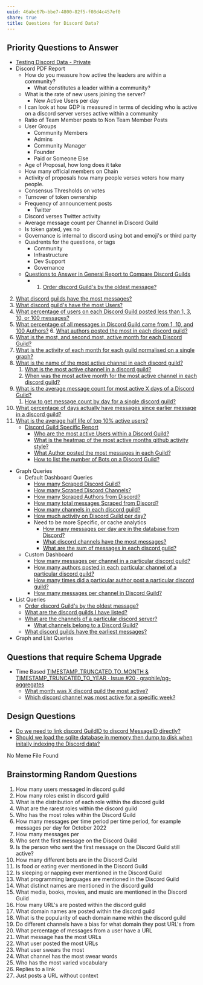 ```yaml
---
uuid: 46abc67b-bbe7-4800-82f5-f08d4c457ef0
share: true
title: Questions for Discord Data?
---
```

## Priority Questions to Answer

* [Testing Discord Data - Private](/undefined)
* Discord PDF Report
	* How do you measure how active the leaders are within a community?
		* What constitutes a leader within a community?
	* What is the rate of new users joining the server?
		* New Active Users per day
	* I can look at how GDP is measured in terms of deciding who is active on a discord server verses active within a community
	* Ratio of Team Member posts to Non Team Member Posts
	* User Groups
		* Community Members
		* Admins
		* Community Manager
		* Founder
		* Paid or Someone Else
	* Age of Proposal, how long does it take
	* How many official members on Chain
	* Activity of proposals how many people verses voters how many people.
	* Consensus Thresholds on votes
	* Turnover of token ownership
	* Frequency of announcement posts
		* Twitter
	* Discord verses Twitter activity
	* Average message count per Channel in Discord Guild
	* Is token gated, yes no
	* Governance is internal to discord using bot and emoji's or third party
	* Quadrents for the questions, or tags
		* Community
		* Infrastructure
		* Dev Support
		* Governance
	* [Questions to Answer in General Report to Compare Discord Guilds](/0c4bbdac-febf-4e8e-861f-c36ef88a71c9)
		* 1. [Order discord Guild's by the oldest message?](/f87ebf9c-0d6e-4224-9418-badaa496ce2f)
2. [What discord guilds have the most messages?](/2e369507-1f65-4c97-9a37-375f2b5d27fb)
3. [What discord guild's have the most Users?](/a1f0f53d-327b-4999-9d06-81d2c14a5eb5)
4. [What percentage of users on each Discord Guild posted less than 1, 3, 10, or 100 messages?](/fb38895a-faca-42e7-8e40-416fe115a9ee)
5. [What percentage of all messages in Discord Guild came from 1, 10, and 100 Authors?](/ae8cb99d-65d5-404f-9d83-4572cca17719)
	6. [What authors posted the most in each discord guild?](/34592fa9-bd8d-4237-bdff-36cb58fdc21e)
6. [What is the most, and second most, active month for each Discord Guild?](/edb39918-b02f-4ee7-b2b2-d902c8370412)
7. [What is the activity of each month for each guild normalised on a single graph?](/8b9a34f5-a141-47be-ab51-091a0e05339b)
8. [What is the name of the most active channel in each discord guild?](/27802970-c6dc-462e-8210-216bb1eb6a36)
	1. [What is the most active channel in a discord guild?](/45f50e6a-fb81-4f7c-87b6-70785da72633)
	2. [When was the most active month for the most active channel in each discord guild?](/30d09691-d6bc-462d-b9ae-8534e88e4cf1)
9. [What is the average message count for most active X days of a Discord Guild?](/9a9414ed-c3bd-433e-bb5b-4732aff405a0)
	1. [How to get message count by day for a single discord guild?](/fe3d485e-3f96-4cbd-8a63-2feda6021e8e)
10. [What percentage of days actually have messages since earlier message in a discord guild?](/3fb84a3c-742b-423a-a881-d5b46fd82a28)
11. [What is the average half life of top 10% active users?](/4f6a01a0-6799-43a6-b36a-38edd59d36fc)
	* [Discord Guild Specific Report](/undefined)
		* [Who are the most active Users within a Discord Guild?](/undefined)
		* [What is the heatmap of the most active months github activity style?](/undefined)
		* [What Author posted the most messages in each Guild?](/undefined)
		* [How to list the number of Bots on a Discord Guild?](/undefined)
* Graph Queries
	* Default Dashboard Queries
		* [How many Scraped Discord Guild?](/undefined)
		* [How many Scraped Discord Channels?](/undefined)
		* [How many Scraped Authors from Discord?](/undefined)
		* [How many total messages Scraped from Discord?](/undefined)
		* [How many channels in each discord guild?](/undefined)
		* [How much activity on Discord Guild per day?](/undefined)
		* Need to be more Specific, or cache analytics
			* [How many messages per day are in the database from Discord?](/undefined)
			*  [What discord channels have the most messages?](/undefined)
			* [What are the sum of messages in each discord guild?](/undefined)
	* Custom Dashboard
		* [How many messages per channel in a particular discord guild?](/undefined)
		* [How many authors posted in each particular channel of a particular discord guild?](/undefined)
		* [How many times did a particular author post a particular discord guild?](/undefined)
		* [How many messages per channel in Discord Guild?](/undefined)
* List Queries
	* [Order discord Guild's by the oldest message?](/f87ebf9c-0d6e-4224-9418-badaa496ce2f)
	* [What are the discord guilds I have listed?](/undefined)
	* [What are the channels of a particular discord server?](/undefined)
		* [What channels belong to a Discord Guild?](/undefined)
	* [What discord guilds have the earliest messages?](/undefined)
* Graph and List Queries

## Questions that require Schema Upgrade

* Time Based [TIMESTAMP\_TRUNCATED\_TO\_MONTH & TIMESTAMP\_TRUNCATED\_TO\_YEAR · Issue #20 · graphile/pg-aggregates](https://github.com/graphile/pg-aggregates/issues/20)
	* [What month was X discord guild the most active?](/undefined)
	* [Which discord channel was most active for a specific week?](/undefined)

## Design Questions

* [Do we need to link discord GuildID to discord MessageID directly?](/undefined)
* [Should we load the sqlite database in memory then dump to disk when initally indexing the Discord data?](/undefined)


No Meme File Found

## Brainstorming Random Questions

1. How many users messaged in discord guild
2. How many roles exist in discord guild
3. What is the distribution of each role within the discord guild
4. What are the rarest roles within the discord guild
5. Who has the most roles within the Discord Guild
6. How many messages per time period per time period, for example messages per day for October 2022
7. How many messages per
8. Who sent the first message on the Discord Guild
9. Is the person who sent the first message on the Discord Guild still active?
10. How many different bots are in the Discord Guild
11. Is food or eating ever mentioned in the Discord Guild
12. Is sleeping or napping ever mentioned in the Discord Guild
13. What programming languages are mentioned in the Discord Guild
14. What distinct names are mentioned in the discord guild
15. What media, books, movies, and music are mentioned in the Discord Guild
16. How many URL's are posted within the discord guild
17. What domain names are posted within the discord guild
18. What is the popularity of each domain name within the discord guild
19. Do different channels have a bias for what domain they post URL's from
20. What percentage of messages from a user have a URL
21. What message has the most URLs
22. What user posted the most URLs
23. What user swears the most
24. What channel has the most swear words
25. Who has the most varied vocabulary
26. Replies to a link
27. Just posts a URL without context